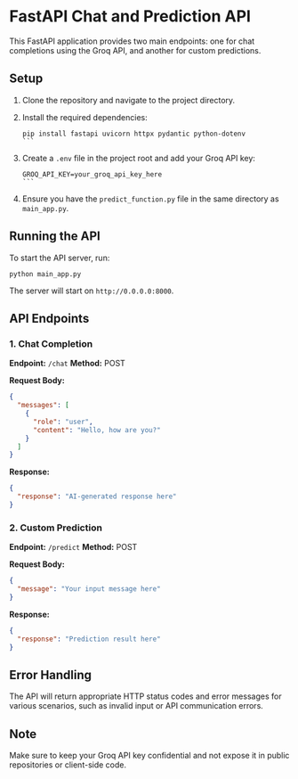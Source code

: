 # FastAPI Chat and Prediction API

This FastAPI application provides two main endpoints: one for chat completions using the Groq API, and another for custom predictions.

## Setup

1. Clone the repository and navigate to the project directory.

2. Install the required dependencies:
   ````
   pip install fastapi uvicorn httpx pydantic python-dotenv
   ```

3. Create a `.env` file in the project root and add your Groq API key:
   ````
   GROQ_API_KEY=your_groq_api_key_here
   ```

4. Ensure you have the `predict_function.py` file in the same directory as `main_app.py`.

## Running the API

To start the API server, run:

```
python main_app.py
```

The server will start on `http://0.0.0.0:8000`.

## API Endpoints

### 1. Chat Completion

**Endpoint:** `/chat`
**Method:** POST

**Request Body:**
```json
{
  "messages": [
    {
      "role": "user",
      "content": "Hello, how are you?"
    }
  ]
}
```

**Response:**
```json
{
  "response": "AI-generated response here"
}
```

### 2. Custom Prediction

**Endpoint:** `/predict`
**Method:** POST

**Request Body:**
```json
{
  "message": "Your input message here"
}
```

**Response:**
```json
{
  "response": "Prediction result here"
}
```

## Error Handling

The API will return appropriate HTTP status codes and error messages for various scenarios, such as invalid input or API communication errors.

## Note

Make sure to keep your Groq API key confidential and not expose it in public repositories or client-side code.